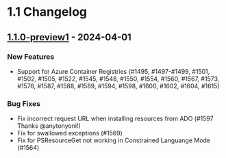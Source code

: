 # 1.1 Changelog

## [1.1.0-preview1](https://github.com/PowerShell/PSResourceGet/compare/v1.0.3...v1.1.0) - 2024-04-01

### New Features

- Support for Azure Container Registries (#1495, #1497-#1499, #1501, #1502, #1505, #1522, #1545, #1548, #1550, #1554, #1560, #1567, 
#1573, #1576, #1587, #1588, #1589, #1594, #1598, #1600, #1602, #1604, #1615)

### Bug Fixes

- Fix incorrect request URL when installing resources from ADO (#1597 Thanks @anytonyoni!)
- Fix for swallowed exceptions (#1569)
- Fix for PSResourceGet not working in Constrained Languange Mode (#1564)
